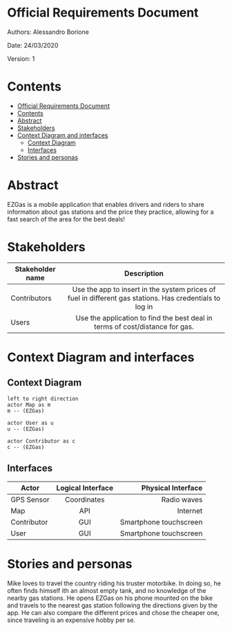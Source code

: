 # Official Requirements Document

Authors: Alessandro Borione

Date: 24/03/2020

Version: 1

# Contents
- [Official Requirements Document](#official-requirements-document)
- [Contents](#contents)
- [Abstract](#abstract)
- [Stakeholders](#stakeholders)
- [Context Diagram and interfaces](#context-diagram-and-interfaces)
	- [Context Diagram](#context-diagram)
	- [Interfaces](#interfaces)
- [Stories and personas](#stories-and-personas)

# Abstract
EZGas is a mobile application that enables drivers and riders to share information about gas stations and the price they practice, allowing for a fast search of the area for the best deals!

# Stakeholders

| Stakeholder name |                                               Description                                               |
| ---------------- | :-----------------------------------------------------------------------------------------------------: |
| Contributors     | Use the app to insert in the system prices of fuel in different gas stations. Has credentials to log in |
| Users            |              Use the application to find the best deal in terms of cost/distance for gas.               |


# Context Diagram and interfaces

## Context Diagram

```plantuml
left to right direction
actor Map as m
m -- (EZGas)

actor User as u
u -- (EZGas)

actor Contributor as c
c -- (EZGas)
```

## Interfaces
| Actor       | Logical Interface |     Physical Interface |
| ----------- | :---------------: | ---------------------: |
| GPS Sensor  |    Coordinates    |            Radio waves |
| Map         |        API        |               Internet |
| Contributor |        GUI        | Smartphone touchscreen |
| User        |        GUI        | Smartphone touchscreen |

# Stories and personas
Mike loves to travel the country riding his truster motorbike. In doing so, he often finds himself ith an almost empty tank, and no knowledge of the nearby gas stations. He opens EZGas on his phone mounted on the bike and travels to the nearest gas station following the directions given by the app. He can also compare the different prices and chose the cheaper one, since traveling is an expensive hobby per se.
